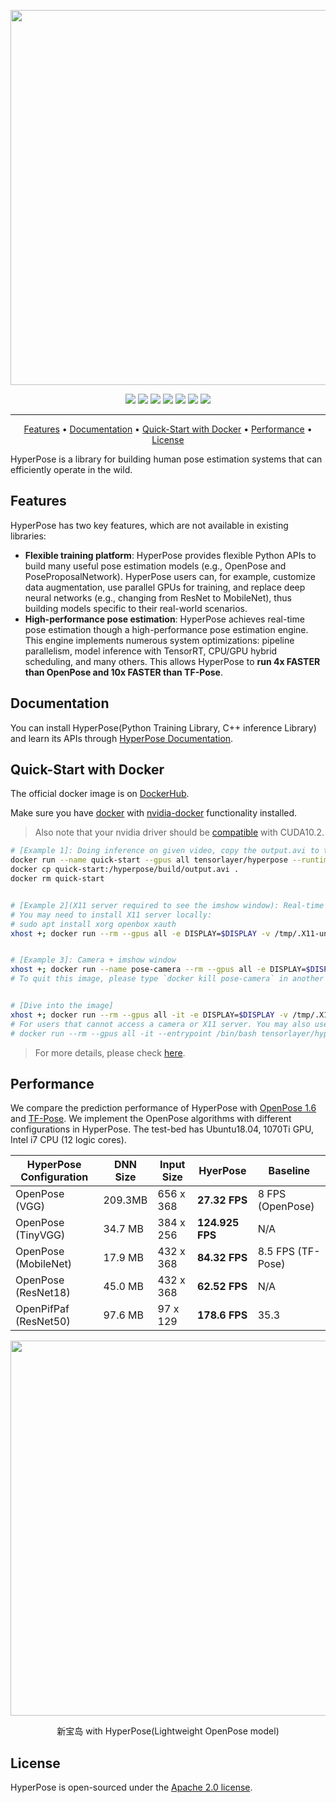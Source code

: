 </a>
<p align="center">
    <img src="./docs/markdown/images/logo.png", width="600">
</p>

<p align="center">
    <a href="https://readthedocs.org/projects/hyperpose/badge/?version=latest" title="Docs Building"><img src="https://readthedocs.org/projects/hyperpose/badge/?version=latest"></a>
    <a href="https://github.com/tensorlayer/hyperpose/actions?query=workflow%3ACI" title="Build Status"><img src="https://github.com/tensorlayer/hyperpose/workflows/CI/badge.svg"></a>
    <a href="https://hub.docker.com/r/tensorlayer/hyperpose" title="Docker"><img src="https://img.shields.io/docker/image-size/tensorlayer/hyperpose"></a>
    <a href="https://drive.google.com/drive/folders/1w9EjMkrjxOmMw3Rf6fXXkiv_ge7M99jR?usp=sharing" title="PreTrainedModels"><img src="https://img.shields.io/badge/trained%20models-GoogleDrive-brightgreen.svg"></a>
    <a href="https://en.cppreference.com/w/cpp/17" title="CppStandard"><img src="https://img.shields.io/badge/C++-17-blue.svg?style=flat&logo=c%2B%2B"></a>
    <a href="https://github.com/tensorlayer/hyperpose/graphs/commit-activity" title="Maintenance"><img src="https://img.shields.io/badge/maintained%3F-YES-brightgreen.svg"></a>
    <a href="https://github.com/tensorlayer/tensorlayer/blob/master/LICENSE.rst" title="TensorLayer"><img src="https://img.shields.io/badge/License-Apache%202.0-blue.svg">
</p>

---

<p align="center">
    <a href="#Features">Features</a> •
    <a href="#Documentation">Documentation</a> •
    <a href="#Quick-Start-with-Docker">Quick-Start with Docker</a> •
    <a href="#Performance">Performance</a> •
    <a href="#License">License</a>
</p>

HyperPose is a library for building human pose estimation systems that can efficiently operate in the wild.

## Features

HyperPose has two key features, which are not available in existing libraries:

- **Flexible training platform**: HyperPose provides flexible Python APIs to build many useful pose estimation models (e.g., OpenPose and PoseProposalNetwork). HyperPose users can, for example, customize data augmentation, use parallel GPUs for training, and replace deep neural networks (e.g., changing from ResNet to MobileNet), thus building models specific to their real-world scenarios.
- **High-performance pose estimation**: HyperPose achieves real-time pose estimation though a high-performance pose estimation engine. This engine implements numerous system optimizations: pipeline parallelism, model inference with TensorRT, CPU/GPU hybrid scheduling, and many others. This allows HyperPose to **run 4x FASTER than OpenPose and 10x FASTER than TF-Pose**.

## Documentation

You can install HyperPose(Python Training Library, C++ inference Library) and learn its APIs through [HyperPose Documentation](https://hyperpose.readthedocs.io/en/latest/).

## Quick-Start with Docker

The official docker image is on [DockerHub](https://hub.docker.com/r/tensorlayer/hyperpose).

Make sure you have [docker](https://docs.docker.com/get-docker/) with [nvidia-docker](https://github.com/NVIDIA/nvidia-docker) functionality installed. 

> Also note that your nvidia driver should be [compatible](https://docs.nvidia.com/deploy/cuda-compatibility/index.html#support-title) with CUDA10.2.

```bash
# [Example 1]: Doing inference on given video, copy the output.avi to the local path. 
docker run --name quick-start --gpus all tensorlayer/hyperpose --runtime=stream
docker cp quick-start:/hyperpose/build/output.avi .
docker rm quick-start


# [Example 2](X11 server required to see the imshow window): Real-time inference.
# You may need to install X11 server locally:
# sudo apt install xorg openbox xauth
xhost +; docker run --rm --gpus all -e DISPLAY=$DISPLAY -v /tmp/.X11-unix:/tmp/.X11-unix tensorlayer/hyperpose --imshow


# [Example 3]: Camera + imshow window
xhost +; docker run --name pose-camera --rm --gpus all -e DISPLAY=$DISPLAY -v /tmp/.X11-unix:/tmp/.X11-unix --device=/dev/video0:/dev/video0 tensorlayer/hyperpose --source=camera --imshow
# To quit this image, please type `docker kill pose-camera` in another terminal.


# [Dive into the image]
xhost +; docker run --rm --gpus all -it -e DISPLAY=$DISPLAY -v /tmp/.X11-unix:/tmp/.X11-unix --device=/dev/video0:/dev/video0 --entrypoint /bin/bash tensorlayer/hyperpose
# For users that cannot access a camera or X11 server. You may also use:
# docker run --rm --gpus all -it --entrypoint /bin/bash tensorlayer/hyperpose
```

> For more details, please check [here](https://hyperpose.readthedocs.io/en/latest/markdown/quick_start/prediction.html#table-of-flags-for-hyperpose-cli).

## Performance

We compare the prediction performance of HyperPose with [OpenPose 1.6](https://github.com/CMU-Perceptual-Computing-Lab/openpose) and [TF-Pose](https://github.com/ildoonet/tf-pose-estimation). We implement the OpenPose algorithms with different configurations in HyperPose. The test-bed has Ubuntu18.04, 1070Ti GPU, Intel i7 CPU (12 logic cores). 

| HyperPose Configuration  | DNN Size | Input Size | HyerPose | Baseline |
| --------------- | ------------- | ------------------ | ------------------ | --------------------- |
| OpenPose (VGG)   | 209.3MB       | 656 x 368            | **27.32 FPS**           | 8 FPS (OpenPose)          |
| OpenPose (TinyVGG)  | 34.7 MB       | 384 x 256          | **124.925 FPS**         | N/A                   |
| OpenPose (MobileNet) | 17.9 MB       | 432 x 368          | **84.32 FPS**           | 8.5 FPS (TF-Pose)         |
| OpenPose (ResNet18)  | 45.0 MB       | 432 x 368          | **62.52 FPS**           | N/A                  |
| OpenPifPaf (ResNet50)  | 97.6 MB       | 97 x 129          | **178.6 FPS**           | 35.3                  |

</a>
<p align="center">
    <img src="./docs/markdown/images/demo-xbd.gif", width="600">
</p>

<p align="center">
    新宝岛 with HyperPose(Lightweight OpenPose model)
</p>

## License

HyperPose is open-sourced under the [Apache 2.0 license](https://github.com/tensorlayer/tensorlayer/blob/master/LICENSE.rst).

<!-- - Please acknowledge TensorLayer and this project in your project websites/articles if you are a **commercial user**. -->

<!-- ## Related Discussion

- [TensorLayer Slack](https://join.slack.com/t/tensorlayer/shared_invite/enQtMjUyMjczMzU2Njg4LWI0MWU0MDFkOWY2YjQ4YjVhMzI5M2VlZmE4YTNhNGY1NjZhMzUwMmQ2MTc0YWRjMjQzMjdjMTg2MWQ2ZWJhYzc)
- [TensorLayer WeChat](https://github.com/tensorlayer/tensorlayer-chinese/blob/master/docs/wechat_group.md)
- [TensorLayer Issues 434](https://github.com/tensorlayer/tensorlayer/issues/434)
- [TensorLayer Issues 416](https://github.com/tensorlayer/tensorlayer/issues/416) -->

<!--

[OpenPose](https://github.com/CMU-Perceptual-Computing-Lab/openpose) is the state-of-the-art hyperpose estimation algorithm.
In its Caffe [codebase](https://github.com/ZheC/Realtime_Multi-Person_Pose_Estimation),
data augmentation, training, and neural networks are most hard-coded. They are difficult
to be customized. In addition,
key performance features such as embedded platform supports and parallel GPU training are missing.
All these limitations makes OpenPose, in these days, hard to
be deployed in the wild. To resolve this, we develop **OpenPose-Plus**, a high-performance yet flexible hyperpose estimation framework that offers many powerful features:

- Flexible combination of standard training dataset with your own custom labelled data.
- Customizable data augmentation pipeline without compromising performance
- Deployment on embedded platforms using TensorRT
- Switchable neural networks (e.g., changing VGG to MobileNet for minimal memory consumption)
- High-performance training using multiple GPUs

## Custom Model Training

Training the model is implemented using TensorFlow. To run `train.py`, you would need to install packages, shown
in [requirements.txt](https://github.com/tensorlayer/openpose-plus/blob/master/requirements.txt), in your virtual environment (**Python 3**):

```bash
pip3 install -r requirements.txt
pip3 install pycocotools
```

`train.py` automatically download MSCOCO 2017 dataset into `dataset/coco17`.
The default model is VGG19 used in the OpenPose paper.
To customize the model, simply changing it in `models.py`.

You can use `train_config.py` to configure the training. `config.DATA.train_data` can be:
* `coco`: training data is COCO dataset only (default)
* `custom`: training data is your dataset specified by `config.DATA.your_xxx`
* `coco_and_custom`: training data is COCO and your dataset

`config.MODEL.name` can be:
* `vgg`: VGG19 version (default), slow
* `vggtiny`: VGG tiny version, faster
* `mobilenet`: MobileNet version, faster

Train your model by running:

```bash
python3 train.py
```

### Additional steps for training on Windows

There are a few extra steps to follow with Windows. Please make sure you have the following prerequisites installed:
* [git](https://git-scm.com/downloads)
* [Visual C++ Build Tools](https://visualstudio.microsoft.com/visual-cpp-build-tools/)
* [wget](https://eternallybored.org/misc/wget/)

Download the wget executable and copy it into one of your folders in System path to use the wget command from anywhere. Use the `path` command in command line to find the folders. Paste the wget.exe in one of the folders given by `path`. An example folder is `C:\Windows`.

pycocotools is not supported by default on Windows. Use the pycocotools build for Windows at [here](https://github.com/philferriere/cocoapi). Instead of `pip install pycocotools`, using:
```bash
pip install git+https://github.com/philferriere/cocoapi.git#subdirectory=PythonAPI
```

Visual C++ Build Tools are required by the build. Everything else is the same.

## Distributed Training

The hyperpose estimation neural network can take days to train.
To speed up training, we support distributed GPU training.
We use the [KungFu](https://github.com/lsds/KungFu) library to scale out training.
KungFu is very easy to install and run (compared to the previously used Horovod library
which depends on OpenMPI), and simply follow
the [instruction](https://github.com/lsds/KungFu#install).

In the following, we assume that you have added `kungfu-run` into the `$PATH`.

(i) To run on a machine with 4 GPUs:

```bash
kungfu-run -np 4 python3 train.py --parallel --kf-optimizer=sma
```

The default KungFu optimizer is `sma` which implements synchronous model averaging.
You can also use other KungFu optimizers: `sync-sgd` (which is the same as the DistributedOptimizer in Horovod)
and `async-sgd` if you train your model in a cluster that has limited bandwidth and straggelers.

(ii) To run on 2 machines (which have the nic `eth0` with IPs as `192.168.0.1` and `192.168.0.2`):

```bash
kungfu-run -np 8 -H 192.168.0.1:4,192.168.0.1:4 -nic eth0 python3 train.py --parallel --kf-optimizer=sma
```

## High-performance Inference using TensorRT

Real-time inference on resource-constrained embedded platforms is always challenging. To resolve this, we provide a TensorRT-compatible inference engine.
The engine has two C++ APIs, both defined in `include/openpose-plus.hpp`.
They are for running the TensorFlow model with TensorRT and post-processing respectively.

For details of inference(dependencies/quick start), please refer to [**cpp-inference**](doc/markdown-doc/cpp-inference.md).

We are improving the performance of the engine.
Initial benchmark results for running the full OpenPose model are as follows.
On Jetson TX2, the inference speed is 13 frames / second (the mobilenet variant is even faster).
On Jetson TX1, the speed is 10 frames / second. On Titan 1050, the speed is 38 frames / second.

After our first optimization, we achieved 50FPS(float32) on 1070Ti.

We also have a Python binding for the engine. The current binding relies on
the external tf-hyperpose-estimation project. We are working on providing the Python binding for our high-performance
C++ implementation. For now, to enable the binding, please build C++ library for post processing by:

```bash
./scripts/install-pafprocess.sh
# swig is required. Run `conda install -c anaconda swig` to install swig.
```

See [tf-hyperpose](https://github.com/ildoonet/tf-hyperpose-estimation/tree/master/tf_pose/pafprocess) for details.

## Live Camera Example

You can look at the examples in the `examples` folder to see how to use the inference C++ APIs.
Running `./scripts/live-camera.sh` will give you a quick review of how it works.

## License

You can use the project code under a free [Apache 2.0 license](https://github.com/tensorlayer/tensorlayer/blob/master/LICENSE.rst) ONLY IF you:
- Cite the [TensorLayer paper](https://github.com/tensorlayer/tensorlayer#cite) and this project in your research article if you are an **academic user**.
- Acknowledge TensorLayer and this project in your project websites/articles if you are a **commercial user**.

## Related Discussion

- [TensorLayer Slack](https://join.slack.com/t/tensorlayer/shared_invite/enQtMjUyMjczMzU2Njg4LWI0MWU0MDFkOWY2YjQ4YjVhMzI5M2VlZmE4YTNhNGY1NjZhMzUwMmQ2MTc0YWRjMjQzMjdjMTg2MWQ2ZWJhYzc)
- [TensorLayer WeChat](https://github.com/tensorlayer/tensorlayer-chinese/blob/master/docs/wechat_group.md)
- [TensorLayer Issues 434](https://github.com/tensorlayer/tensorlayer/issues/434)
- [TensorLayer Issues 416](https://github.com/tensorlayer/tensorlayer/issues/416)

-->

<!--

## Paper's Model

- [Default MPII](https://github.com/ZheC/Realtime_Multi-Person_Pose_Estimation/blob/master/model/_trained_MPI/pose_deploy.prototxt)
- [Default COCO model](https://github.com/ZheC/Realtime_Multi-Person_Pose_Estimation/blob/master/model/_trained_COCO/pose_deploy.prototxt)
- [Visualizing Caffe model](http://ethereon.github.io/netscope/#/editor)
-->

